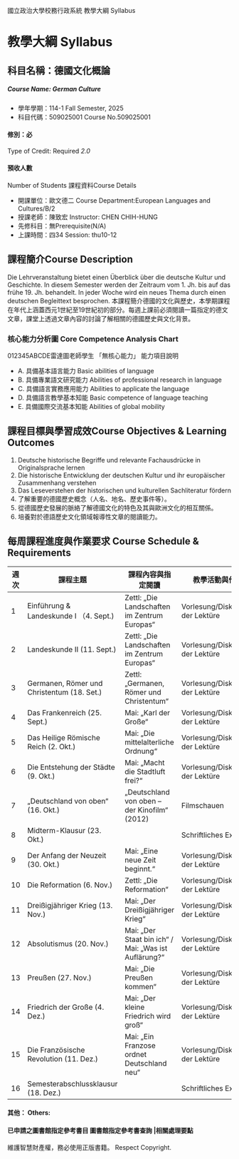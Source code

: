 國立政治大學校務行政系統 教學大綱 Syllabus
# 教學大綱 Syllabus
##  科目名稱：德國文化概論 
#####  Course Name: German Culture
  * 學年學期：114-1 Fall Semester, 2025 
  * 科目代碼：509025001 Course No.509025001
#### 修別：必
Type of Credit: Required 
_2.0_
#### 預收人數
Number of Students
課程資料Course Details
  * 開課單位：歐文德二 Course Department:European Languages and Cultures/B/2 
  * 授課老師：陳致宏 Instructor: CHEN CHIH-HUNG 
  * 先修科目：無Prerequisite(N/A)
  * 上課時間：四34 Session: thu10-12
##  課程簡介Course Description
Die Lehrveranstaltung bietet einen Überblick über die deutsche Kultur und Geschichte. In diesem Semester werden der Zeitraum vom 1. Jh. bis auf das frühe 19. Jh. behandelt. In jeder Woche wird ein neues Thema durch einen deutschen Begleittext besprochen.
本課程簡介德國的文化與歷史，本學期課程在年代上涵蓋西元1世紀至19世紀初的部分。每週上課前必須閱讀一篇指定的德文文章，課堂上透過文章內容的討論了解相關的德國歷史與文化背景。
###  核心能力分析圖 Core Competence Analysis Chart
012345ABCDE雷達圖老師學生
「無核心能力」 
能力項目說明
  * A. 具備基本語言能力 Basic abilities of language
  * B. 具備專業語文研究能力 Abilities of professional research in language
  * C. 具備語言實務應用能力 Abilities to applicate the language
  * D. 具備語言教學基本知能 Basic competence of language teaching
  * E. 具備國際交流基本知能 Abilities of global mobility
##  課程目標與學習成效Course Objectives & Learning Outcomes 
  1. Deutsche historische Begriffe und relevante Fachausdrücke in Originalsprache lernen
  2. Die historische Entwicklung der deutschen Kultur und ihr europäischer Zusammenhang verstehen
  3. Das Leseverstehen der historischen und kulturellen Sachliteratur fördern
  1. 了解重要的德國歷史概念（人名、地名、歷史事件等）。
  2. 從德國歷史發展的脈絡了解德國文化的特色及其與歐洲文化的相互關係。
  3. 培養對於德語歷史文化領域報導性文章的閱讀能力。
##  每周課程進度與作業要求 Course Schedule & Requirements
週次 |  課程主題 |  課程內容與指定閱讀 |  教學活動與作業  
---|---|---|---  
1 |  Einführung & Landeskunde I （4. Sept.) |  Zettl: „Die Landschaften im Zentrum Europas“ |  Vorlesung/Diskussion der Lektüre  
2 |  Landeskunde II (11. Sept.) |  Zettl: „Die Landschaften im Zentrum Europas“ |  Vorlesung/Diskussion der Lektüre  
3 |  Germanen, Römer und Christentum (18. Set.) |  Zettl: „Germanen, Römer und Christentum“ |  Vorlesung/Diskussion der Lektüre  
4 |  Das Frankenreich (25. Sept.) |  Mai: „Karl der Große“ |  Vorlesung/Diskussion der Lektüre  
5 |  Das Heilige Römische Reich (2. Okt.) |  Mai: „Die mittelalterliche Ordnung“ |  Vorlesung/Diskussion der Lektüre  
6 |  Die Entstehung der Städte (9. Okt.) |  Mai: „Macht die Stadtluft frei?“  |  Vorlesung/Diskussion der Lektüre  
7 |  „Deutschland von oben“ (16. Okt.) |  „Deutschland von oben – der Kinofilm“ (2012) |  Filmschauen  
8 |  Midterm-Klausur (23. Okt.) |  |  Schriftliches Exam  
9 |  Der Anfang der Neuzeit (30. Okt.) |  Mai: „Eine neue Zeit beginnt.“ |  Vorlesung/Diskussion der Lektüre  
10 |  Die Reformation (6. Nov.) |  Zettl: „Die Reformation“ |  Vorlesung/Diskussion der Lektüre  
11 |  Dreißigjähriger Krieg (13. Nov.) |  Mai: „Der Dreißigjähriger Krieg“ |  Vorlesung/Diskussion der Lektüre  
12 |  Absolutismus (20. Nov.) |  Mai: „Der Staat bin ich“ / Mai: „Was ist Auflärung?“ |  Vorlesung/Diskussion der Lektüre  
13 |  Preußen (27. Nov.) |  Mai: „Die Preußen kommen“ |  Vorlesung/Diskussion der Lektüre  
14 |  Friedrich der Große (4. Dez.) |  Mai: „Der kleine Friedrich wird groß“ |  Vorlesung/Diskussion der Lektüre  
15 |  Die Französische Revolution (11. Dez.) |  Mai: „Ein Franzose ordnet Deutschland neu“ |  Vorlesung/Diskussion der Lektüre  
16 |  Semesterabschlussklausur (18. Dez.) |  |  Schriftliches Exam  
####  其他： Others:
####  已申請之圖書館指定參考書目  圖書館指定參考書查詢 |相關處理要點
維護智慧財產權，務必使用正版書籍。 Respect Copyright.